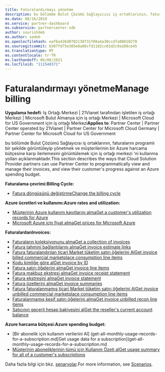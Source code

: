 ```yaml
---
title: Faturalandırmayı yönetme
description: bu bölümde Bulut Çözümü Sağlayıcısı iş ortaklarının, faturalarını programlı bir şekilde görüntüleyip yönetmek ve müşterilerinin bir Azure harcama bütçesine karşı ilerlemesini görüntülemek için iş ortağı merkezini kullanma yolları açıklanmaktadır.
ms.date: 08/16/2019
ms.service: partner-dashboard
ms.subservice: partnercenter-sdk
author: sourishdeb
ms.author: sodeb
ms.openlocfilehash: eaf6a426d0702130f31f08a4a30ccdfa00810270
ms.sourcegitcommit: b307fd75e305e0a88cfd1182cc01d2c9a108ce45
ms.translationtype: MT
ms.contentlocale: tr-TR
ms.lasthandoff: 06/06/2021
ms.locfileid: "111548371"
---
```

# <a name="manage-billing"></a><span data-ttu-id="40f73-103">Faturalandırmayı yönetme</span><span class="sxs-lookup"><span data-stu-id="40f73-103">Manage billing</span></span>

<span data-ttu-id="40f73-104">**Uygulama hedefi**: Iş Ortağı Merkezi | 21Vianet tarafından işletilen iş ortağı Merkezi | Microsoft Bulut Almanya için iş ortağı Merkezi | Microsoft Cloud for US Government için iş ortağı Merkezi</span><span class="sxs-lookup"><span data-stu-id="40f73-104">**Applies to**: Partner Center | Partner Center operated by 21Vianet | Partner Center for Microsoft Cloud Germany | Partner Center for Microsoft Cloud for US Government</span></span>

<span data-ttu-id="40f73-105">bu bölümde Bulut Çözümü Sağlayıcısı iş ortaklarının, faturalarını programlı bir şekilde görüntüleyip yönetmek ve müşterilerinin bir Azure harcama bütçesine karşı ilerlemesini görüntülemek için iş ortağı merkezi 'ni kullanma yolları açıklanmaktadır.</span><span class="sxs-lookup"><span data-stu-id="40f73-105">This section describes the ways that Cloud Solution Provider partners can use Partner Center to programmatically view and manage their invoices, and view their customer's progress against an Azure spending budget.</span></span>

<span data-ttu-id="40f73-106">**Faturalama çevrimi:**</span><span class="sxs-lookup"><span data-stu-id="40f73-106">**Billing Cycle:**</span></span>
- [<span data-ttu-id="40f73-107">Fatura döngüsünü değiştirme</span><span class="sxs-lookup"><span data-stu-id="40f73-107">Change the billing cycle</span></span>](change-the-billing-cycle.md)

<span data-ttu-id="40f73-108">**Azure ücretleri ve kullanımı:**</span><span class="sxs-lookup"><span data-stu-id="40f73-108">**Azure rates and utilization:**</span></span>
- [<span data-ttu-id="40f73-109">Müşterinin Azure kullanım kayıtlarını alma</span><span class="sxs-lookup"><span data-stu-id="40f73-109">Get a customer's utilization records for Azure</span></span>](get-a-customer-s-utilization-record-for-azure.md)
- [<span data-ttu-id="40f73-110">Microsoft Azure için fiyat alma</span><span class="sxs-lookup"><span data-stu-id="40f73-110">Get prices for Microsoft Azure</span></span>](get-prices-for-microsoft-azure.md)

<span data-ttu-id="40f73-111">**Faturalardan**</span><span class="sxs-lookup"><span data-stu-id="40f73-111">**Invoices:**</span></span>
- [<span data-ttu-id="40f73-112">Faturaların koleksiyonunu alma</span><span class="sxs-lookup"><span data-stu-id="40f73-112">Get a collection of invoices</span></span>](get-a-collection-of-invoices.md)
- [<span data-ttu-id="40f73-113">Fatura tahmini bağlantılarını alma</span><span class="sxs-lookup"><span data-stu-id="40f73-113">Get invoice estimate links</span></span>](get-invoice-estimate-links.md)
- [<span data-ttu-id="40f73-114">Fatura faturalandırılan ticari Market tüketim satırı öğelerini Al</span><span class="sxs-lookup"><span data-stu-id="40f73-114">Get invoice billed commercial marketplace consumption line items</span></span>](get-invoice-billed-consumption-lineitems.md)
- [<span data-ttu-id="40f73-115">Kodu kimliğe göre al</span><span class="sxs-lookup"><span data-stu-id="40f73-115">Get invoice by ID</span></span>](get-invoice-by-id.md)
- [<span data-ttu-id="40f73-116">Fatura satırı öğelerini alma</span><span class="sxs-lookup"><span data-stu-id="40f73-116">Get invoice line items</span></span>](get-invoiceline-items.md)
- [<span data-ttu-id="40f73-117">Fatura makbuz ekstresi alma</span><span class="sxs-lookup"><span data-stu-id="40f73-117">Get invoice receipt statement</span></span>](get-invoice-receipt-statement.md)
- [<span data-ttu-id="40f73-118">Fatura ekstresini alma</span><span class="sxs-lookup"><span data-stu-id="40f73-118">Get invoice statement</span></span>](get-invoice-statement.md)
- [<span data-ttu-id="40f73-119">Fatura özetlerini alma</span><span class="sxs-lookup"><span data-stu-id="40f73-119">Get invoice summaries</span></span>](get-invoice-summaries.md)
- [<span data-ttu-id="40f73-120">Fatura faturalanmamış ticari Market tüketim satırı öğelerini Al</span><span class="sxs-lookup"><span data-stu-id="40f73-120">Get invoice unbilled commercial marketplace consumption line items</span></span>](get-invoice-unbilled-consumption-lineitems.md)
- [<span data-ttu-id="40f73-121">Faturalanmamış keşif satırı öğelerini alma</span><span class="sxs-lookup"><span data-stu-id="40f73-121">Get invoice unbilled recon line items</span></span>](get-invoice-unbilled-recon-lineitems.md)
- [<span data-ttu-id="40f73-122">Satıcının geçerli hesap bakiyesini al</span><span class="sxs-lookup"><span data-stu-id="40f73-122">Get the reseller's current account balance</span></span>](get-the-reseller-s-current-account-balance.md)

<span data-ttu-id="40f73-123">**Azure harcama bütçesi:**</span><span class="sxs-lookup"><span data-stu-id="40f73-123">**Azure spending budget:**</span></span>
- <span data-ttu-id="40f73-124">[Bir abonelik için kullanım verilerini Al] (get-all-monthly-usage-records-for-a-subscription.md</span><span class="sxs-lookup"><span data-stu-id="40f73-124">[Get usage data for a subscription](get-all-monthly-usage-records-for-a-subscription.md</span></span>
- [<span data-ttu-id="40f73-125">Müşterinin aboneliklerinin tümü için Kullanım Özeti al</span><span class="sxs-lookup"><span data-stu-id="40f73-125">Get usage summary for all of a customer's subscriptions</span></span>](get-a-customer-usage-summary.md)

<span data-ttu-id="40f73-126">Daha fazla bilgi için bkz. [senaryolar](scenarios.md).</span><span class="sxs-lookup"><span data-stu-id="40f73-126">For more information, see [Scenarios](scenarios.md).</span></span>
